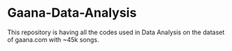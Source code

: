 # Gaana-Data-Analysis
 This repository is having all the codes used in Data Analysis on the dataset of gaana.com with ~45k songs.
